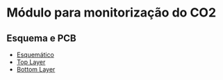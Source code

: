 # Módulo para monitorização do CO2
## Esquema e PCB
- [Esquemático](https://github.com/jpcoelhoATipbDOTpt/MAN4HEALTH/blob/main/Firmware/CO2node/Documents/Schematic_pcb_CO2sensor%20copy%20copy_2023-02-19.png)
- [Top Layer](https://github.com/jpcoelhoATipbDOTpt/MAN4HEALTH/blob/main/Firmware/CO2node/Documents/toplayer.png)
- [Bottom Layer](https://github.com/jpcoelhoATipbDOTpt/MAN4HEALTH/blob/main/Firmware/CO2node/Documents/bottomlayer.png)
